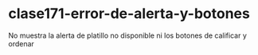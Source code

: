 # clase171-error-de-alerta-y-botones
No muestra la alerta de platillo no disponible ni los botones de calificar y ordenar
